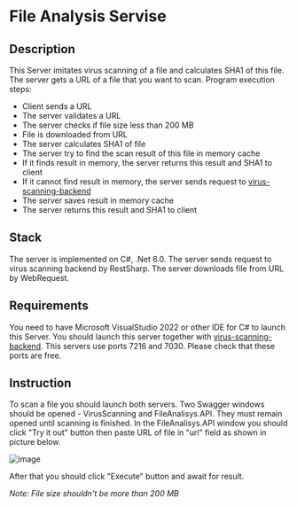 # File Analysis Servise

## Description
This Server imitates virus scanning of a file and calculates SHA1 of this file.
The server gets a URL of a file that you want to scan. 
Program execution steps:
- Client sends a URL
- The server validates a URL
- The server checks if file size less than 200 MB
- File is downloaded from URL
- The server calculates SHA1 of file
- The server try to find the scan result of this file in memory cache
- If it finds result in memory, the server returns this result and SHA1 to client
- If it cannot find result in memory, the server sends request to [virus-scanning-backend](https://github.com/ValeraPo/VirusScanning)
- The server saves result in memory cache
- The server returns this result and SHA1 to client

## Stack
The server is implemented on C#, .Net 6.0.
The server sends request to virus scanning backend by RestSharp.
The server downloads file from URL by WebRequest.

## Requirements
You need to have Microsoft VisualStudio 2022 or other IDE for C# to launch this Server. 
You should launch this server together with [virus-scanning-backend](https://github.com/ValeraPo/VirusScanning).
This servers use ports 7216 and 7030. Please check that these ports are free.

## Instruction
To scan a file you should launch both servers.
Two Swagger windows should be opened - VirusScanning and FileAnalisys.API. They must remain opened until scanning is finished. 
In the FileAnalisys.API window you should click "Try it out" button then paste URL of file in "url" field as shown in picture below.

![image](https://user-images.githubusercontent.com/77934608/181239977-80276402-466f-4ab4-9476-dd4e959c82e1.png)

After that you should click "Execute" button and await for result. 

_Note: File size shouldn't be more than 200 MB_

